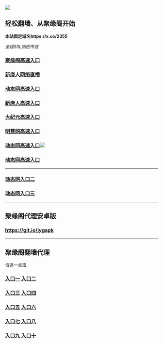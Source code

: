 
![](https://raw.githubusercontent.com/hao369/a/master/j.jpg)



## 轻松翻墙、从聚缘阁开始

**本站固定域名https://x.co/2355**

_全程SSL加密传送_

### [聚缘阁高速入口]( https://7by0hds1q3.execute-api.ap-northeast-2.amazonaws.com/erwr352)

### [新唐人网络直播](https://9u1hi5vkx6.execute-api.ap-northeast-2.amazonaws.com/erwt352yt)

### [动态网高速入口](https://7rz7g3g43f.execute-api.ap-northeast-2.amazonaws.com/fff65646/?id=2)

### [新唐人高速入口](https://7rz7g3g43f.execute-api.ap-northeast-2.amazonaws.com/fff65646/?id=5)

### [大纪元高速入口](https://7rz7g3g43f.execute-api.ap-northeast-2.amazonaws.com/fff65646/?id=7)

### [明慧网高速入口](https://7rz7g3g43f.execute-api.ap-northeast-2.amazonaws.com/fff65646/?id=3)

### [动态网高速入口](https://x.co/98857478)![](https://raw.githubusercontent.com/hao369/a/master/jygtj.gif)

### [动态网高速入口](https://x.co/ret43)



***

### [动态网入口二](https://x.co/ddg)

### [动态网入口三]( https://x.co/ddf)



***



##  聚缘阁代理安卓版

### https://git.io/jygapk


***


## 聚缘阁翻墙代理 

请逐一点击

### **[入口一](https://f5jfy2vrvd.execute-api.ap-northeast-2.amazonaws.com/325267)** **[入口二]( https://ey60eln670.execute-api.ap-northeast-2.amazonaws.com/968852f53)**


### **[入口三](https://s3-ap-southeast-1.amazonaws.com/jyg4/jyg.html)**  **[入口四](https://s3-ap-northeast-1.amazonaws.com/jyg9/jyg.html)**

### **[入口五](https://s3.ap-south-1.amazonaws.com/jyg5/jyg.html)**  **[入口六](https://s3-us-west-2.amazonaws.com/jyg7/jyg.html)**


###  **[入口七](https://s3-us-west-1.amazonaws.com/jyg6/jyg.html)**  **[入口八](https://s3-eu-west-1.amazonaws.com/jyg8/jyg.html)**


###  **[入口九](https://s3.eu-central-1.amazonaws.com/jyg3/jyg.html)**  **[入口十](https://s3-ap-southeast-2.amazonaws.com/jyg1/jyg.html)**




